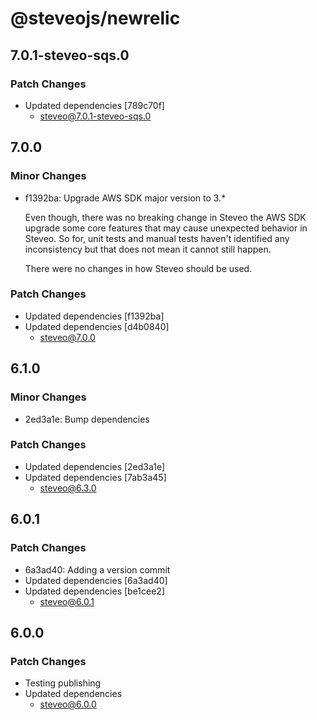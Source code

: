 # @steveojs/newrelic

## 7.0.1-steveo-sqs.0

### Patch Changes

- Updated dependencies [789c70f]
  - steveo@7.0.1-steveo-sqs.0

## 7.0.0

### Minor Changes

- f1392ba: Upgrade AWS SDK major version to 3.\*

  Even though, there was no breaking change in Steveo the AWS SDK upgrade some core features that may cause unexpected
  behavior in Steveo. So for, unit tests and manual tests haven't identified any inconsistency but that does not mean it
  cannot still happen.

  There were no changes in how Steveo should be used.

### Patch Changes

- Updated dependencies [f1392ba]
- Updated dependencies [d4b0840]
  - steveo@7.0.0

## 6.1.0

### Minor Changes

- 2ed3a1e: Bump dependencies

### Patch Changes

- Updated dependencies [2ed3a1e]
- Updated dependencies [7ab3a45]
  - steveo@6.3.0

## 6.0.1

### Patch Changes

- 6a3ad40: Adding a version commit
- Updated dependencies [6a3ad40]
- Updated dependencies [be1cee2]
  - steveo@6.0.1

## 6.0.0

### Patch Changes

- Testing publishing
- Updated dependencies
  - steveo@6.0.0
